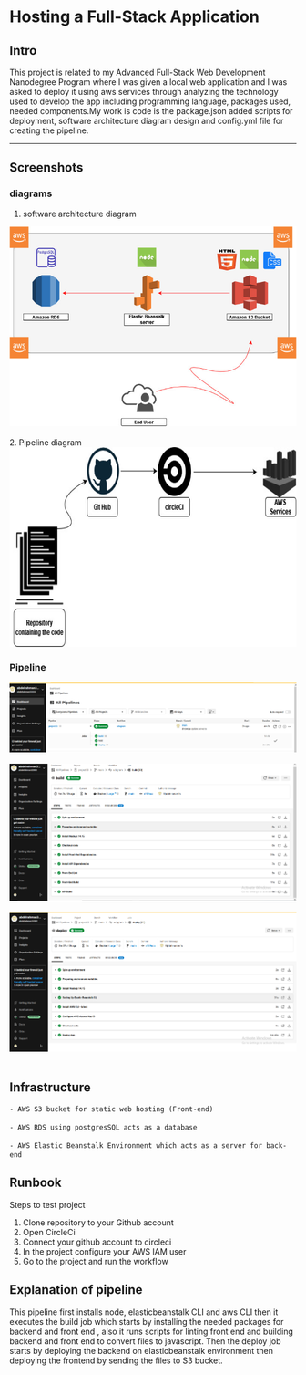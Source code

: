 # Hosting a Full-Stack Application
## Intro

   This project is related to my Advanced Full-Stack Web Development Nanodegree Program where I was given a local web application and I was asked to deploy it using aws 
   services through analyzing the technology used to develop the app including programming language, packages used, needed components.My work is code is the package.json 
   added scripts for deployment, software architecture diagram design and config.yml file for creating the pipeline. 

---

## Screenshots
### diagrams
1. software architecture diagram

  <img src="https://github.com/abdelrahman32002/Web-App-Deployment/blob/main/screenshots/architecture-diagram.jpg?raw=true" width="700" height="350" />
   <br></br>
2. Pipeline diagram
 
 
 <img src="https://github.com/abdelrahman32002/Web-App-Deployment/blob/main/screenshots/pipline.jpg?raw=true" width="700" height="350" />
 

### Pipeline

  <img src="https://github.com/abdelrahman32002/Web-App-Deployment/blob/main/screenshots/sub1.png?raw=true" />
   <br></br>
 <img src="https://github.com/abdelrahman32002/Web-App-Deployment/blob/main/screenshots/sub2.png?raw=true" />
  <br></br>
  <img src="https://github.com/abdelrahman32002/Web-App-Deployment/blob/main/screenshots/sub3.png?raw=true" />
   <br></br>
  
  
  




## Infrastructure

```
- AWS S3 bucket for static web hosting (Front-end)

- AWS RDS using postgresSQL acts as a database

- AWS Elastic Beanstalk Environment which acts as a server for back-end

```

## Runbook

Steps to test project

1. Clone repository to your Github account
1. Open CircleCi
1. Connect your github account to circleci
1. In the project configure your AWS IAM user
1. Go to the project and run the workflow


## Explanation of pipeline

This pipeline first installs node, elasticbeanstalk CLI and aws CLI then it executes the build job which starts by installing the needed packages for backend and front end , also it runs scripts for linting front end and building backend and front end to convert files to javascript. Then the deploy job starts by deploying the backend  on elasticbeanstalk environment then deploying the frontend by sending the files to S3 bucket.



